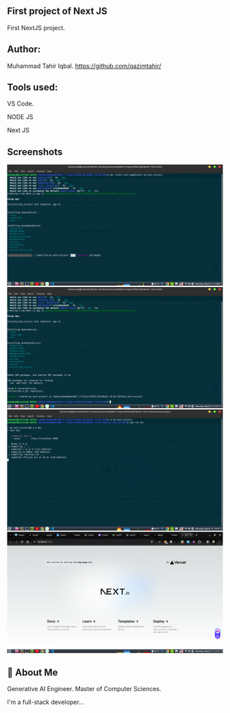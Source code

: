 ## First project of Next JS

First NextJS project. 



## Author:
Muhammad Tahir Iqbal. 
https://github.com/qazimtahir/

## Tools used:
VS Code.

NODE JS

Next JS

## Screenshots
![App Screenshot](https://github.com/qazimtahir/my-next-project/blob/main/images/Screenshot%20from%202024-03-11%2013-09-33.png)
![App Screenshot](https://github.com/qazimtahir/my-next-project/blob/main/images/Screenshot%20from%202024-03-11%2013-11-19.png)
![App Screenshot](https://github.com/qazimtahir/my-next-project/blob/main/images/Screenshot%20from%202024-03-11%2013-13-39.png)
![App Screenshot](https://github.com/qazimtahir/my-next-project/blob/main/images/Screenshot%20from%202024-03-11%2013-14-03.png)

## 🚀 About Me

Generative AI Engineer.
Master of Computer Sciences.

I'm a full-stack developer...



